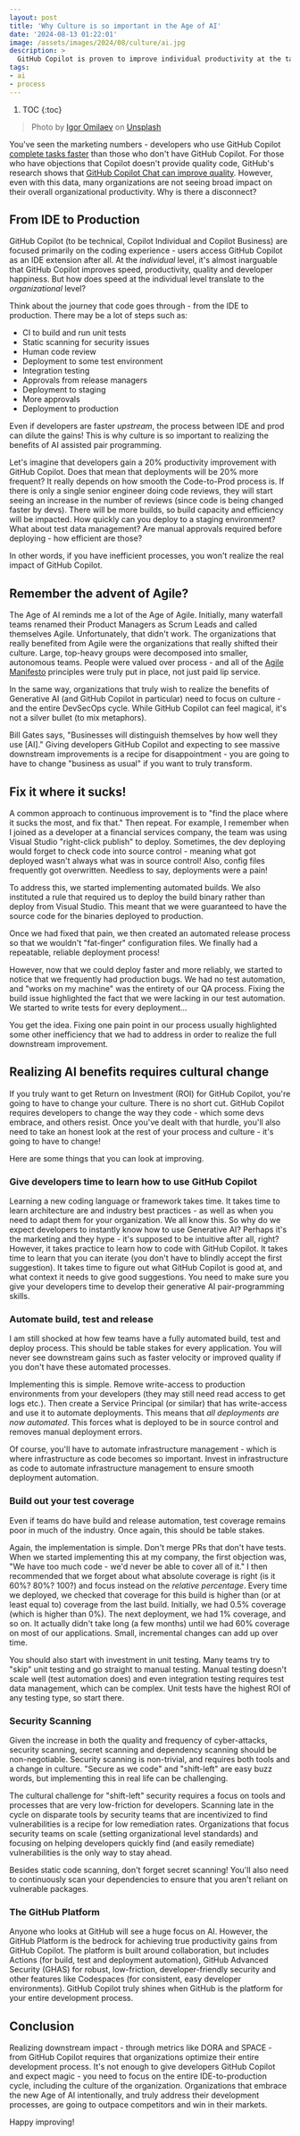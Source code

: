 ```yaml
---
layout: post
title: 'Why Culture is so important in the Age of AI'
date: '2024-08-13 01:22:01'
image: /assets/images/2024/08/culture/ai.jpg
description: >
  GitHub Copilot is proven to improve individual productivity at the task level. However, organizations need to be intentional and systematic in how they scale GitHub Copilot broadly in order to realize organizational benefits. In this post I'll discuss why culture is so important in the Age of AI.
tags:
- ai
- process
---
```


1. TOC
{:toc}

> Photo by <a href="https://unsplash.com/@omilaev?utm_content=creditCopyText&utm_medium=referral&utm_source=unsplash">Igor Omilaev</a> on <a href="https://unsplash.com/photos/a-computer-chip-with-the-letter-a-on-top-of-it-eGGFZ5X2LnA?utm_content=creditCopyText&utm_medium=referral&utm_source=unsplash">Unsplash</a>
  

You've seen the marketing numbers - developers who use GitHub Copilot [complete tasks faster](https://github.blog/news-insights/research/research-quantifying-github-copilots-impact-on-developer-productivity-and-happiness/) than those who don't have GitHub Copilot. For those who have objections that Copilot doesn't provide quality code, GitHub's research shows that [GitHub Copilot Chat can improve quality](https://github.blog/news-insights/research/research-quantifying-github-copilots-impact-on-code-quality/). However, even with this data, many organizations are not seeing broad impact on their overall organizational productivity. Why is there a disconnect?

## From IDE to Production

GitHub Copilot (to be technical, Copilot Individual and Copilot Business) are focused primarily on the coding experience - users access GitHub Copilot as an IDE extension after all. At the _individual_ level, it's almost inarguable that GitHub Copilot improves speed, productivity, quality and developer happiness. But how does speed at the individual level translate to the _organizational_ level?

Think about the journey that code goes through - from the IDE to production. There may be a lot of steps such as:

- CI to build and run unit tests
- Static scanning for security issues
- Human code review
- Deployment to some test environment
- Integration testing
- Approvals from release managers
- Deployment to staging
- More approvals
- Deployment to production

Even if developers are faster _upstream_, the process between IDE and prod can dilute the gains! This is why culture is so important to realizing the benefits of AI assisted pair programming.

Let's imagine that developers gain a 20% productivity improvement with GitHub Copilot. Does that mean that deployments will be 20% more frequent? It really depends on how smooth the Code-to-Prod process is. If there is only a single senior engineer doing code reviews, they will start seeing an increase in the number of reviews (since code is being changed faster by devs). There will be more builds, so build capacity and efficiency will be impacted. How quickly can you deploy to a staging environment? What about test data management? Are manual approvals required before deploying - how efficient are those?

In other words, if you have inefficient processes, you won't realize the real impact of GitHub Copilot.

## Remember the advent of Agile?

The Age of AI reminds me a lot of the Age of Agile. Initially, many waterfall teams renamed their Product Managers as Scrum Leads and called themselves Agile. Unfortunately, that didn't work. The organizations that really benefited from Agile were the organizations that really shifted their culture. Large, top-heavy groups were decomposed into smaller, autonomous teams. People were valued over process - and all of the [Agile Manifesto](https://agilemanifesto.org/) principles were truly put in place, not just paid lip service.

In the same way, organizations that truly wish to realize the benefits of Generative AI (and GitHub Copilot in particular) need to focus on culture - and the entire DevSecOps cycle. While GitHub Copilot can feel magical, it's not a silver bullet (to mix metaphors).

Bill Gates says, "Businesses will distinguish themselves by how well they use [AI]." Giving developers GitHub Copilot and expecting to see massive downstream improvements is a recipe for disappointment - you are going to have to change "business as usual" if you want to truly transform.

## Fix it where it sucks!

A common approach to continuous improvement is to "find the place where it sucks the most, and fix that." Then repeat. For example, I remember when I joined as a developer at a financial services company, the team was using Visual Studio "right-click publish" to deploy. Sometimes, the dev deploying would forget to check code into source control - meaning what got deployed wasn't always what was in source control! Also, config files frequently got overwritten. Needless to say, deployments were a pain!

To address this, we started implementing automated builds. We also instituted a rule that required us to deploy the build binary rather than deploy from Visual Studio. This meant that we were guaranteed to have the source code for the binaries deployed to production.

Once we had fixed that pain, we then created an automated release process so that we wouldn't "fat-finger" configuration files. We finally had a repeatable, reliable deployment process!

However, now that we could deploy faster and more reliably, we started to notice that we frequently had production bugs. We had no test automation, and "works on my machine" was the entirety of our QA process. Fixing the build issue highlighted the fact that we were lacking in our test automation. We started to write tests for every deployment...

You get the idea. Fixing one pain point in our process usually highlighted some other inefficiency that we had to address in order to realize the full downstream improvement.

## Realizing AI benefits requires cultural change

If you truly want to get Return on Investment (ROI) for GitHub Copilot, you're going to have to change your culture. There is no short cut. GitHub Copilot requires developers to change the way they code - which some devs embrace, and others resist. Once you've dealt with that hurdle, you'll also need to take an honest look at the rest of your process and culture - it's going to have to change!

Here are some things that you can look at improving.

### Give developers time to learn how to use GitHub Copilot

Learning a new coding language or framework takes time. It takes time to learn architecture are and industry best practices - as well as when you need to adapt them for your organization. We all know this. So why do we expect developers to instantly know how to use Generative AI? Perhaps it's the marketing and they hype - it's supposed to be intuitive after all, right? However, it takes practice to learn how to code with GitHub Copilot. It takes time to learn that you can iterate (you don't have to blindly accept the first suggestion). It takes time to figure out what GitHub Copilot is good at, and what context it needs to give good suggestions. You need to make sure you give your developers time to develop their generative AI pair-programming skills.

### Automate build, test and release

I am still shocked at how few teams have a fully automated build, test and deploy process. This should be table stakes for every application. You will never see downstream gains such as faster velocity or improved quality if you don't have these automated processes.

Implementing this is simple. Remove write-access to production environments from your developers (they may still need read access to get logs etc.). Then create a Service Principal (or similar) that has write-access and use it to automate deployments. This means that _all deployments are now automated_. This forces what is deployed to be in source control and removes manual deployment errors.

Of course, you'll have to automate infrastructure management - which is where infrastructure as code becomes so important. Invest in infrastructure as code to automate infrastructure management to ensure smooth deployment automation.

### Build out your test coverage

Even if teams do have build and release automation, test coverage remains poor in much of the industry. Once again, this should be table stakes.

Again, the implementation is simple. Don't merge PRs that don't have tests. When we started implementing this at my company, the first objection was, "We have too much code - we'd never be able to cover all of it." I then recommended that we forget about what absolute coverage is right (is it 60%? 80%? 100?) and focus instead on the _relative percentage_. Every time we deployed, we checked that coverage for this build is higher than (or at least equal to) coverage from the last build. Initially, we had 0.5% coverage (which is higher than 0%). The next deployment, we had 1% coverage, and so on. It actually didn't take long (a few months) until we had 60% coverage on most of our applications. Small, incremental changes can add up over time.

You should also start with investment in unit testing. Many teams try to "skip" unit testing and go straight to manual testing. Manual testing doesn't scale well (test automation does) and even integration testing requires test data management, which can be complex. Unit tests have the highest ROI of any testing type, so start there.

### Security Scanning

Given the increase in both the quality and frequency of cyber-attacks, security scanning, secret scanning and dependency scanning should be non-negotiable. Security scanning is non-trivial, and requires both tools and a change in culture. "Secure as we code" and "shift-left" are easy buzz words, but implementing this in real life can be challenging.

The cultural challenge for "shift-left" security requires a focus on tools and processes that are very low-friction for developers. Scanning late in the cycle on disparate tools by security teams that are incentivized to find vulnerabilities is a recipe for low remediation rates. Organizations that focus security teams on scale (setting organizational level standards) and focusing on helping developers quickly find (and easily remediate) vulnerabilities is the only way to stay ahead.

Besides static code scanning, don't forget secret scanning! You'll also need to continuously scan your dependencies to ensure that you aren't reliant on vulnerable packages.

### The GitHub Platform

Anyone who looks at GitHub will see a huge focus on AI. However, the GitHub Platform is the bedrock for achieving true productivity gains from GitHub Copilot. The platform is built around collaboration, but includes Actions (for build, test and deployment automation), GitHub Advanced Security (GHAS) for robust, low-friction, developer-friendly security and other features like Codespaces (for consistent, easy developer environments). GitHub Copilot truly shines when GitHub is the platform for your entire development process.

## Conclusion

Realizing downstream impact - through metrics like DORA and SPACE - from GitHub Copilot requires that organizations optimize their entire development process. It's not enough to give developers GitHub Copilot and expect magic - you need to focus on the entire IDE-to-production cycle, including the culture of the organization. Organizations that embrace the new Age of AI intentionally, and truly address their development processes, are going to outpace competitors and win in their markets.

Happy improving!
